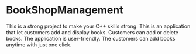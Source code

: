 # BookShopManagement



This is a strong project to make your C++ skills strong. This is an application that let customers add and display books. Customers can add or delete books. The application is user-friendly. The customers can add books anytime with just one click. 
